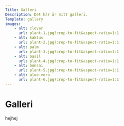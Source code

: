 ```yaml
---
Title: Galleri
Description: Det här är mitt galleri.
Template: gallery
images:
    - alt: clover
      url: plant-1.jpg?crop-to-fit&aspect-ratio=1:1
    - alt: kaktus
      url: plant-2.jpg?crop-to-fit&aspect-ratio=1:1
    - alt: palm
      url: plant-3.jpg?crop-to-fit&aspect-ratio=1:1
    - alt: basil
      url: plant-4.jpg?crop-to-fit&aspect-ratio=1:1
    - alt: bonsai
      url: plant-5.jpg?crop-to-fit&aspect-ratio=1:1
    - alt: aloe-vera
      url: plant-6.jpg?crop-to-fit&aspect-ratio=1:1
---
```


Galleri
==========================

hejhej
